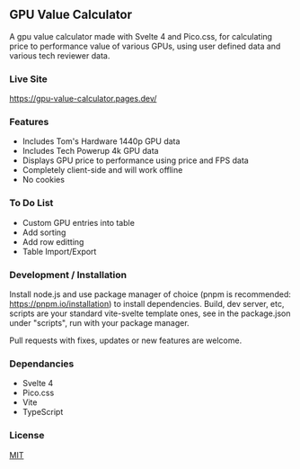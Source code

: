 ## GPU Value Calculator

A gpu value calculator made with Svelte 4 and Pico.css, for calculating price to performance value of various GPUs, using user defined data and various tech reviewer data.

### Live Site
https://gpu-value-calculator.pages.dev/

### Features
- Includes Tom's Hardware 1440p GPU data
- Includes Tech Powerup 4k GPU data
- Displays GPU price to performance using price and FPS data
- Completely client-side and will work offline
- No cookies

### To Do List
- Custom GPU entries into table
- Add sorting
- Add row editting
- Table Import/Export

### Development / Installation
Install node.js and use package manager of choice (pnpm is recommended: https://pnpm.io/installation) to install dependencies. Build, dev server, etc, scripts are your standard vite-svelte template ones, see in the package.json under "scripts", run with your package manager. 

Pull requests with fixes, updates or new features are welcome. 

### Dependancies
- Svelte 4
- Pico.css
- Vite
- TypeScript

### License
[MIT](https://github.com/lemon07r/GPU-Value-Calculator/blob/main/LICENSE.txt)
